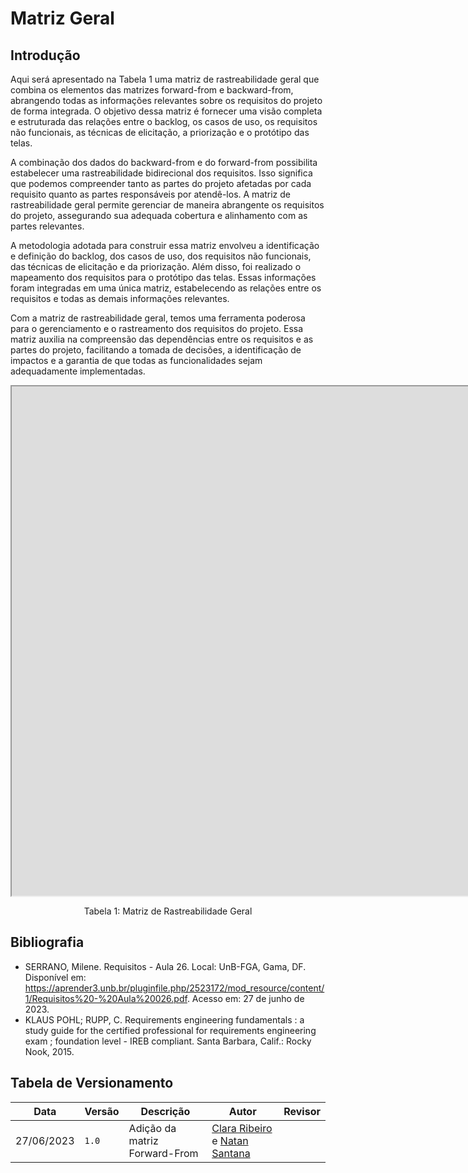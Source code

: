 # Matriz Geral

## Introdução

Aqui será apresentado na Tabela 1 uma matriz de rastreabilidade geral que combina os elementos das matrizes forward-from e backward-from, abrangendo todas as informações relevantes sobre os requisitos do projeto de forma integrada. O objetivo dessa matriz é fornecer uma visão completa e estruturada das relações entre o backlog, os casos de uso, os requisitos não funcionais, as técnicas de elicitação, a priorização e o protótipo das telas.

A combinação dos dados do backward-from e do forward-from possibilita estabelecer uma rastreabilidade bidirecional dos requisitos. Isso significa que podemos compreender tanto as partes do projeto afetadas por cada requisito quanto as partes responsáveis por atendê-los. A matriz de rastreabilidade geral permite gerenciar de maneira abrangente os requisitos do projeto, assegurando sua adequada cobertura e alinhamento com as partes relevantes.

A metodologia adotada para construir essa matriz envolveu a identificação e definição do backlog, dos casos de uso, dos requisitos não funcionais, das técnicas de elicitação e da priorização. Além disso, foi realizado o mapeamento dos requisitos para o protótipo das telas. Essas informações foram integradas em uma única matriz, estabelecendo as relações entre os requisitos e todas as demais informações relevantes.

Com a matriz de rastreabilidade geral, temos uma ferramenta poderosa para o gerenciamento e o rastreamento dos requisitos do projeto. Essa matriz auxilia na compreensão das dependências entre os requisitos e as partes do projeto, facilitando a tomada de decisões, a identificação de impactos e a garantia de que todas as funcionalidades sejam adequadamente implementadas.

<iframe width="2560" height="815" src="https://docs.google.com/spreadsheets/d/e/2PACX-1vS13HgBpyKXicnXWQ1QPsE_85KgNCLquCdMkYQiTMDkaDEUedvIpgnVzZwZpuXEXOgvNnf5PdxFcRQU/pubhtml?gid=206210841&amp;single=true&amp;widget=true&amp;headers=false"></iframe>

<div style="text-align: center">
  <p>Tabela 1: Matriz de Rastreabilidade Geral</p>
</div>

## Bibliografia

- SERRANO, Milene. Requisitos - Aula 26. Local: UnB-FGA, Gama, DF. Disponível em: <https://aprender3.unb.br/pluginfile.php/2523172/mod_resource/content/1/Requisitos%20-%20Aula%20026.pdf>. Acesso em: 27 de junho de 2023.
- KLAUS POHL; RUPP, C. Requirements engineering fundamentals : a study guide for the certified professional for requirements engineering exam ; foundation level - IREB compliant. Santa Barbara, Calif.: Rocky Nook, 2015.

## Tabela de Versionamento

| Data | Versão | Descrição | Autor | Revisor |
| ---- | ------ | --------- | ----- | ------- |
| 27/06/2023 | `1.0`  | Adição da matriz Forward-From | [Clara Ribeiro](https://github.com/clara-ribeiro) e [Natan Santana](https://github.com/Neitan2001)|  |